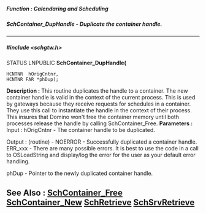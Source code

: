 ##### Function : Calendaring and Scheduling
##### SchContainer_DupHandle - Duplicate the container handle.
---
##### #include <schgtw.h>
STATUS LNPUBLIC **SchContainer_DupHandle(**

	HCNTNR  hOrigCntnr,
	HCNTNR FAR *phDup);
**Description :**
This routine duplicates the handle to a container. The new container handle is 
valid in the context of the current process. This is used by gateways because 
they receive requests for schedules in a container. They use this call to 
instantiate the handle in the context of their process. This insures that 
Domino won't free the container memory until both processes release the handle 
by calling SchContainer_Free.
**Parameters :**
Input :
hOrigCntnr  -  The container handle to be duplicated.

Output :
(routine)  -  NOERROR - Successfully duplicated a container handle.
ERR_xxx - There are many possible errors. It is best to use the code in a call to OSLoadString and display/log the error for the user as your default error handling.



phDup  -  Pointer to the newly duplicated container handle.

**See Also :**
[SchContainer_Free](D:/md_files/SchContainer_Free.md)
[SchContainer_New](D:/md_files/SchContainer_New.md)
[SchRetrieve](D:/md_files/SchRetrieve.md)
[SchSrvRetrieve](D:/md_files/SchSrvRetrieve.md)
---
